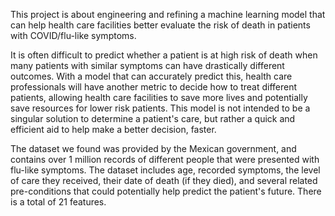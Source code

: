 This project is about engineering and refining a machine learning model that can help health care facilities
better evaluate the risk of death in patients with COVID/flu-like symptoms.

It is often difficult to predict whether a patient is at high risk of death when many patients with similar 
symptoms can have drastically different outcomes. With a model that can accurately predict this, health care 
professionals will have another metric to decide how to treat different patients, allowing health care facilities 
to save more lives and potentially save resources for lower risk patients. This model is not intended to be a 
singular solution to determine a patient's care, but rather a quick and efficient aid to help make a better decision, faster.

The dataset we found was provided by the Mexican government, and contains over 1 million records of different 
people that were presented with flu-like symptoms. The dataset includes age, recorded symptoms, the level of 
care they received, their date of death (if they died), and several related pre-conditions that could potentially 
help predict the patient's future. There is a total of 21 features.
